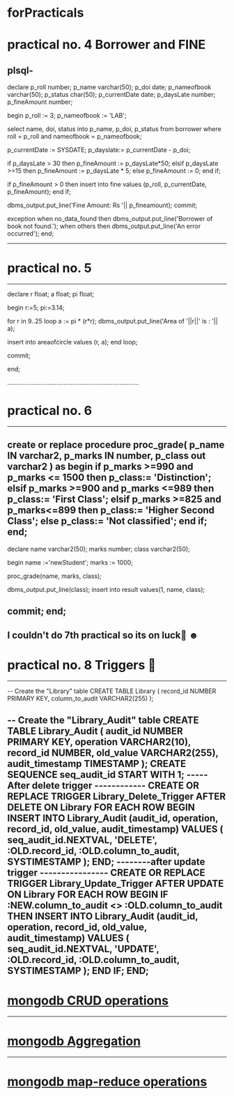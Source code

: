 # forPracticals

# practical no. 4 Borrower and FINE
plsql-
---------------------------------------------------------

declare
p_roll number;
p_name varchar(50);
p_doi date;
p_nameofbook varchar(50);
p_status char(50);
p_currentDate date;
p_daysLate number;
p_fineAmount number;

begin
p_roll := 3;
p_nameofbook := 'LAB';

select name, doi, status into p_name, p_doi, p_status from borrower where roll = p_roll and nameofbook = p_nameofbook;

p_currentDate := SYSDATE;
p_dayslate:= p_currentDate - p_doi;

if p_daysLate > 30 then
	p_fineAmount := p_daysLate*50;
elsif p_daysLate >=15 then
	p_fineAmount := p_daysLate * 5;
else 
	p_fineAmount := 0;
end if;

if p_fineAmount > 0 then
	insert into fine values (p_roll, p_currentDate, p_fineAmount);
end if;

dbms_output.put_line('Fine Amount: Rs '|| p_fineamount);
commit;

exception
when no_data_found then
	dbms_output.put_line('Borrower of book not found.');
when others then
	dbms_output.put_line('An error occurred');
end;

--------------------------------------------------------------------------
# practical no.  5
--------------------------------------------------------------------------
declare 
r float;
a float;
pi float;

begin 
r:=5;
pi:=3.14;

for r in 9..25 loop
a := pi * (r*r);
dbms_output.put_line('Area of '||r||' is : '|| a);

insert into areaofcircle values (r, a);
end loop;

commit;

end;


...........................................................................
# practical no. 6
---------------------------------------------------------------------------
create or replace procedure proc_grade(
    p_name IN varchar2,
    p_marks IN number,
    p_class out varchar2
) as 
begin 
	if p_marks >=990 and p_marks <= 1500 then
		p_class:= 'Distinction';
	elsif p_marks >=900 and p_marks <=989 then
		p_class:= 'First Class';
	elsif p_marks >=825 and p_marks<=899 then
		p_class:= 'Higher Second Class';
	else
		p_class:= 'Not classified';
	end if;
end;
------------------------------------

declare
name varchar2(50);
marks number;
class varchar2(50);

begin
name :='newStudent';
marks := 1000;

proc_grade(name, marks, class);

dbms_output.put_line(class);
insert into result values(1, name, class);

commit;
end;
--------------------------------------------------------------------------------
I couldn't do 7th practical so its on luck🤞 ☻ 
--------------------------------------------------------------------------------
# practical no. 8 Triggers 🔫
--------------------------------------------------------------------------------
-- Create the "Library" table
CREATE TABLE Library (
  record_id NUMBER PRIMARY KEY,
  column_to_audit VARCHAR2(255)
);

-- Create the "Library_Audit" table
CREATE TABLE Library_Audit (
  audit_id NUMBER PRIMARY KEY,
  operation VARCHAR2(10),
  record_id NUMBER,
  old_value VARCHAR2(255),
  audit_timestamp TIMESTAMP
);
CREATE SEQUENCE seq_audit_id START WITH 1;
-----After delete trigger ------------
CREATE OR REPLACE TRIGGER Library_Delete_Trigger
AFTER DELETE ON Library
FOR EACH ROW
BEGIN
  INSERT INTO Library_Audit (audit_id, operation, record_id, old_value, audit_timestamp)
  VALUES (
    seq_audit_id.NEXTVAL,
    'DELETE',
    :OLD.record_id,
    :OLD.column_to_audit,
    SYSTIMESTAMP
  );
END;
--------after update trigger ----------------
CREATE OR REPLACE TRIGGER Library_Update_Trigger
AFTER UPDATE ON Library
FOR EACH ROW
BEGIN
  IF :NEW.column_to_audit <> :OLD.column_to_audit THEN
    INSERT INTO Library_Audit (audit_id, operation, record_id, old_value, audit_timestamp)
    VALUES (
      seq_audit_id.NEXTVAL,
      'UPDATE',
      :OLD.record_id,
      :OLD.column_to_audit,
      SYSTIMESTAMP
    );
  END IF;
END;
------------------------------------------------------------------
# <a href="https://www.mongodb.com/basics/crud"> mongodb CRUD operations </a>
----------------------------------------------------------------------
# <a href="https://www.mongodb.com/basics/crud](https://www.geeksforgeeks.org/aggregation-in-mongodb/)https://www.geeksforgeeks.org/aggregation-in-mongodb/"> mongodb Aggregation </a>
----------------------------------------------------------------------
# <a href="https://www.mongodb.com/basics/crud](https://www.mongodb.com/docs/manual/core/map-reduce/)https://www.mongodb.com/docs/manual/core/map-reduce/"> mongodb map-reduce operations </a>
